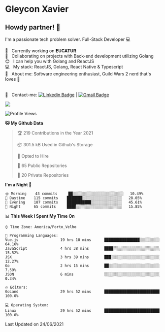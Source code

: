 # Gleycon Xavier

## Howdy partner! 👋

I'm a passionate tech problem solver.
Full-Stack Developer :computer:

 :rocket:  &nbsp; Currently working on **EUCATUR**
 <br/> :purple_heart: &nbsp; Collaborating on projects with Back-end development utilizing Golang
 <br/> :blush: &nbsp; I can help you with Golang and ReactJS
 <br/> :computer: &nbsp; My stack: ReactJS, Golang, React Native & Typescript
 <br/> 💬  &nbsp; About me: Software engineering enthusiast, Guild Wars 2 nerd that's loves :apple:
 <br/>
 <br/>
 <br/> :email: &nbsp; Contact-me: [![Linkedin Badge](https://img.shields.io/badge/-GleyconXavier-blue?style=flat-square&logo=Linkedin&logoColor=white&link=https://www.linkedin.com/in/gleyconxavier/)](https://www.linkedin.com/in/gleyconxavier/) 
| 
[![Gmail Badge](https://img.shields.io/badge/-gleyconxcarlos@gmail.com-c14438?style=flat-square&logo=Gmail&logoColor=white&link=mailto:gleyconxcarlos@gmail.com)](mailto:gleyconxcarlos@gmail.com)

![](https://komarev.com/ghpvc/?username=gleyconxavier)

<!--START_SECTION:waka-->
![Profile Views](http://img.shields.io/badge/Profile%20Views-0-blue)

**🐱 My Github Data** 

> 🏆 219 Contributions in the Year 2021
 > 
> 📦 301.5 kB Used in Github's Storage 
 > 
> 💼 Opted to Hire
 > 
> 📜 65 Public Repositories 
 > 
> 🔑 20 Private Repositories  
 > 
**I'm a Night 🦉** 

```text
🌞 Morning    43 commits     ██░░░░░░░░░░░░░░░░░░░░░░░   10.49% 
🌆 Daytime    115 commits    ███████░░░░░░░░░░░░░░░░░░   28.05% 
🌃 Evening    187 commits    ███████████░░░░░░░░░░░░░░   45.61% 
🌙 Night      65 commits     ████░░░░░░░░░░░░░░░░░░░░░   15.85%

```


📊 **This Week I Spent My Time On** 

```text
⌚︎ Time Zone: America/Porto_Velho

💬 Programming Languages: 
Vue.js                   19 hrs 10 mins      ████████████████░░░░░░░░░   64.16% 
JavaScript               4 hrs 38 mins       ████░░░░░░░░░░░░░░░░░░░░░   15.52% 
JSX                      3 hrs 39 mins       ███░░░░░░░░░░░░░░░░░░░░░░   12.27% 
Go                       2 hrs 15 mins       ██░░░░░░░░░░░░░░░░░░░░░░░   7.59% 
JSON                     6 mins              ░░░░░░░░░░░░░░░░░░░░░░░░░   0.34%

🔥 Editors: 
GoLand                   29 hrs 52 mins      █████████████████████████   100.0%

💻 Operating System: 
Linux                    29 hrs 52 mins      █████████████████████████   100.0%

```


 Last Updated on 24/06/2021
<!--END_SECTION:waka-->
